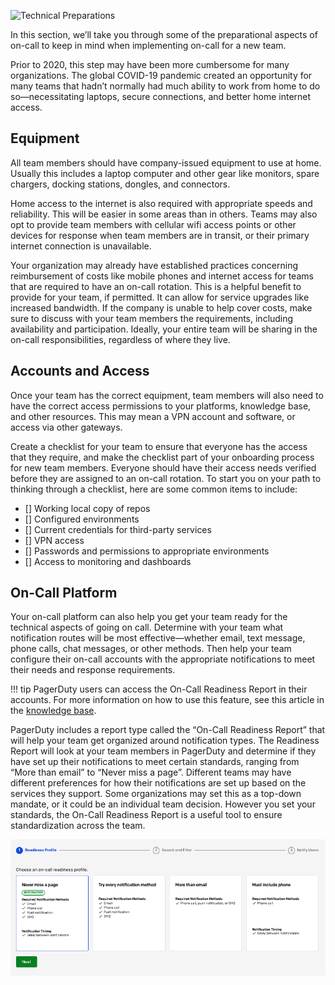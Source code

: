 ![Technical Preparations](../assets/img/headers/OnCall-Tech.png)

In this section, we’ll take you through some of the preparational aspects of on-call to keep in mind when implementing on-call for a new team. 

Prior to 2020, this step may have been more cumbersome for many organizations. The global COVID-19 pandemic created an opportunity for many teams that hadn’t normally had much ability to work from home to do so—necessitating laptops, secure connections, and better home internet access. 

## Equipment
All team members should have company-issued equipment to use at home. Usually this includes a laptop computer and other gear like monitors, spare chargers, docking stations, dongles, and connectors. 

Home access to the internet is also required with appropriate speeds and reliability. This will be easier in some areas than in others. Teams may also opt to provide team members with cellular wifi access points or other devices for response when team members are in transit, or their primary internet connection is unavailable. 

Your organization may already have established practices concerning reimbursement of costs like mobile phones and internet access for teams that are required to have an on-call rotation. This is a helpful benefit to provide for your team, if permitted. It can allow for service upgrades like increased bandwidth. If the company is unable to help cover costs, make sure to discuss with your team members the requirements, including availability and participation. Ideally, your entire team will be sharing in the on-call responsibilities, regardless of where they live.

## Accounts and Access
Once your team has the correct equipment, team members will also need to have the correct access permissions to your platforms, knowledge base, and other resources. This may mean a VPN account and software, or access via other gateways. 

Create a checklist for your team to ensure that everyone has the access that they require, and make the checklist part of your onboarding process for new team members. Everyone should have their access needs verified before they are assigned to an on-call rotation. To start you on your path to thinking through a checklist, here are some common items to include:

- [] Working local copy of repos
- [] Configured environments
- [] Current credentials for third-party services
- [] VPN access
- [] Passwords and permissions to appropriate environments
- [] Access to monitoring and dashboards

## On-Call Platform
Your on-call platform can also help you get your team ready for the technical aspects of going on call. Determine with your team what notification routes will be most effective—whether email, text message, phone calls, chat messages, or other methods. Then help your team configure their on-call accounts with the appropriate notifications to meet their needs and response requirements.

!!! tip
		PagerDuty users can access the On-Call Readiness Report in their accounts. For more information on how to use this feature, see this article in the [knowledge base](https://support.pagerduty.com/docs/on-call-readiness-reports).

PagerDuty includes a report type called the “On-Call Readiness Report” that will help your team get organized around notification types.  The Readiness Report will look at your team members in PagerDuty and determine if they have set up their notifications to meet certain standards, ranging from “More than email” to “Never miss a page”. Different teams may have different preferences for how their notifications are set up based on the services they support. Some organizations may set this as a top-down mandate, or it could be an individual team decision. However you set your standards, the On-Call Readiness Report is a useful tool to ensure standardization across the team. 

![On-Call Readiness Reports](assets/img/oncall-readiness.png)

